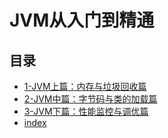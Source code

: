 #  JVM从入门到精通

## 目录

  * [1-JVM上篇：内存与垃圾回收篇](/study/Java/01-Java/JVM从入门到精通/1-JVM上篇：内存与垃圾回收篇/README)
  * [2-JVM中篇：字节码与类的加载篇](/study/Java/01-Java/JVM从入门到精通/2-JVM中篇：字节码与类的加载篇/README)
  * [3-JVM下篇：性能监控与调优篇](/study/Java/01-Java/JVM从入门到精通/3-JVM下篇：性能监控与调优篇/README)
  * [index](/study/Java/01-Java/JVM从入门到精通/index)
